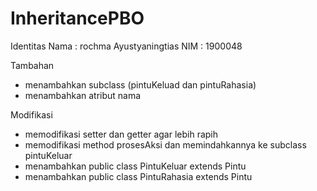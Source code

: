 # InheritancePBO

Identitas
Nama : rochma Ayustyaningtias
NIM : 1900048

Tambahan
- menambahkan subclass (pintuKeluad dan pintuRahasia) 
- menambahkan atribut nama

Modifikasi
- memodifikasi setter dan getter agar lebih rapih
- memodifikasi method prosesAksi dan memindahkannya ke subclass pintuKeluar
- menambahkan public class PintuKeluar extends Pintu
- menambahkan public class PintuRahasia extends Pintu
